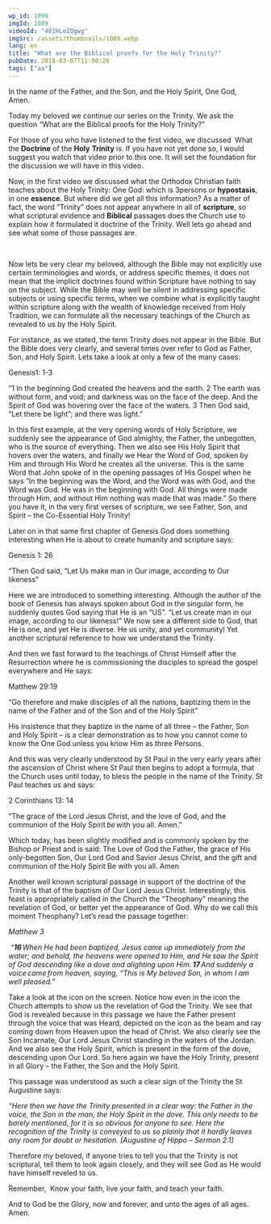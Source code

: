 ```yaml
---
wp_id: 1099
imgId: 1089
videoId: "481HLeZQgwg"
imgSrc: /assets/thumbnails/1089.webp
lang: en
title: "What are the Biblical proofs for the Holy Trinity?"
pubDate: 2018-03-07T11:08:26
tags: ["aa"]
---
```


<!-- page: 6 -->

<p>In the name of the Father, and the Son, and the Holy Spirit, One God, Amen. <span data-ccp-props="{&quot;201341983&quot;:0,&quot;335559739&quot;:160,&quot;335559740&quot;:259}"> </span></p>
<p>Today my beloved we continue our series on the Trinity. We ask the question “What are the Biblical proofs for the Holy Trinity?”<span data-ccp-props="{&quot;201341983&quot;:0,&quot;335559739&quot;:160,&quot;335559740&quot;:259}"> </span></p>
<p>For those of you who have listened to the first video, we discussed  What the <b>Doctrine</b> of the <b>Holy</b> <b>Trinity</b> is. If you have not yet done so, I would suggest you watch that video prior to this one. It will set the foundation for the discussion we will have in this video. <span data-ccp-props="{&quot;201341983&quot;:0,&quot;335559739&quot;:160,&quot;335559740&quot;:259}"> </span></p>
<p>Now, in the first video we discussed what the Orthodox Christian faith teaches about the Holy Trinity: One God: which is 3persons or <b>hypostasis</b>, in one <b>essence</b>. But where did we get all this information? As a matter of fact, the word “Trinity” does not appear anywhere in all of <b>scripture</b>, so what scriptural evidence and <b>Biblical</b> passages does the Church use to explain how it formulated it doctrine of the Trinity. Well lets go ahead and see what some of those passages are. <span data-ccp-props="{&quot;201341983&quot;:0,&quot;335559739&quot;:160,&quot;335559740&quot;:259}"> </span></p>
<p><span data-ccp-props="{&quot;201341983&quot;:0,&quot;335559739&quot;:160,&quot;335559740&quot;:259}"> </span><span data-ccp-props="{&quot;201341983&quot;:0,&quot;335559739&quot;:160,&quot;335559740&quot;:259}"> </span></p>
<p>Now lets be very clear my beloved, although the Bible may not explicitly use certain terminologies and words, or address specific themes, it does not mean that the implicit doctrines found within Scripture have nothing to say on the subject. While the Bible may well be silent in addressing specific subjects or using specific terms, when we combine what is explicitly taught within scripture along with the wealth of knowledge received from Holy Tradition, we can formulate all the necessary teachings of the Church as revealed to us by the Holy Spirit. <span data-ccp-props="{&quot;201341983&quot;:0,&quot;335559739&quot;:160,&quot;335559740&quot;:259}"> </span></p>
<p>For instance, as we stated, the term Trinity does not appear in the Bible. But the Bible does very clearly, and several times over refer to God as Father, Son, and Holy Spirit. Lets take a look at only a few of the many cases: <span data-ccp-props="{&quot;201341983&quot;:0,&quot;335559739&quot;:160,&quot;335559740&quot;:259}"> </span></p>
<p>Genesis1: 1-3<span data-ccp-props="{&quot;201341983&quot;:0,&quot;335559739&quot;:160,&quot;335559740&quot;:259}"> </span></p>
<p>“1 In the beginning God created the heavens and the earth. 2 The earth was without form, and void; and darkness was on the face of the deep. And the Spirit of God was hovering over the face of the waters. 3 Then God said, “Let there be light”; and there was light.”<span data-ccp-props="{&quot;201341983&quot;:0,&quot;335559739&quot;:160,&quot;335559740&quot;:259}"> </span></p>
<p>In this first example, at the very opening words of Holy Scripture, we suddenly see the appearance of God almighty, the Father, the unbegotten, who is the source of everything. Then we also see His Holy Spirit that hovers over the waters, and finally we Hear the Word of God, spoken by Him and through His Word he creates all the universe. This is the same Word that John spoke of in the opening passages of His Gospel when he says “In the beginning was the Word, and the Word was with God, and the Word was God. He was in the beginning with God. All things were made through Him, and without Him nothing was made that was made.” So there you have it, in the very first verses of scripture, we see Father, Son, and Spirit – the Co-Essential Holy Trinity! <span data-ccp-props="{&quot;201341983&quot;:0,&quot;335559739&quot;:160,&quot;335559740&quot;:259}"> </span></p>
<p>Later on in that same first chapter of Genesis God does something interesting when He is about to create humanity and scripture says: <span data-ccp-props="{&quot;201341983&quot;:0,&quot;335559739&quot;:160,&quot;335559740&quot;:259}"> </span></p>
<p>Genesis 1: 26 <span data-ccp-props="{&quot;201341983&quot;:0,&quot;335559739&quot;:160,&quot;335559740&quot;:259}"> </span></p>
<p>“Then God said, “Let Us make man in Our image, according to Our likeness”<span data-ccp-props="{&quot;201341983&quot;:0,&quot;335559739&quot;:160,&quot;335559740&quot;:259}"> </span></p>
<p>Here we are introduced to something interesting. Although the author of the book of Genesis has always spoken about God in the singular form, he suddenly quotes God saying that He is an “US”. “Let us create man in our image, according to our likeness!” We now see a different side to God, that He is one, and yet He is diverse. He us unity, and yet community! Yet another scriptural reference to how we understand the Trinity. <span data-ccp-props="{&quot;201341983&quot;:0,&quot;335559739&quot;:160,&quot;335559740&quot;:259}"> </span></p>
<p>And then we fast forward to the teachings of Christ Himself after the Resurrection where he is commissioning the disciples to spread the gospel everywhere and He says: <span data-ccp-props="{&quot;201341983&quot;:0,&quot;335559739&quot;:160,&quot;335559740&quot;:259}"> </span></p>
<p>Matthew 29:19 <span data-ccp-props="{&quot;201341983&quot;:0,&quot;335559739&quot;:160,&quot;335559740&quot;:259}"> </span></p>
<p>“Go therefore and make disciples of all the nations, baptizing them in the name of the Father and of the Son and of the Holy Spirit”<span data-ccp-props="{&quot;201341983&quot;:0,&quot;335559739&quot;:160,&quot;335559740&quot;:259}"> </span></p>
<p>His insistence that they baptize in the name of all three – the Father, Son and Holy Spirit &#8211; is a clear demonstration as to how you cannot come to know the One God unless you know Him as three Persons.<span data-ccp-props="{&quot;201341983&quot;:0,&quot;335559739&quot;:160,&quot;335559740&quot;:259}"> </span></p>
<p>And this was very clearly understood by St Paul in the very early years after the ascension of Christ where St Paul then begins to adopt a formula, that the Church uses until today, to bless the people in the name of the Trinity. St Paul teaches us and says: <span data-ccp-props="{&quot;201341983&quot;:0,&quot;335559739&quot;:160,&quot;335559740&quot;:259}"> </span></p>
<p>2 Corinthians 13: 14 <span data-ccp-props="{&quot;201341983&quot;:0,&quot;335559739&quot;:160,&quot;335559740&quot;:259}"> </span></p>
<p>“The grace of the Lord Jesus Christ, and the love of God, and the communion of the Holy Spirit <i>be</i> with you all. Amen.”<span data-ccp-props="{&quot;201341983&quot;:0,&quot;335559739&quot;:160,&quot;335559740&quot;:259}"> </span></p>
<p>Which today, has been slightly modified and is commonly spoken by the Bishop or Priest and is said: The Love of God the Father, the grace of His only-begotten Son, Our Lord God and Savior Jesus Christ, and the gift and communion of the Holy Spirit Be with you all. Amen<span data-ccp-props="{&quot;201341983&quot;:0,&quot;335559739&quot;:160,&quot;335559740&quot;:259}"> </span></p>
<p>Another well known scriptural passage in support of the doctrine of the Trinity is that of the baptism of Our Lord Jesus Christ. Interestingly, this feast is appropriately called in the Church the “Theophany” meaning the revelation of God, or better yet the appearance of God. Why do we call this moment Theophany? Let’s read the passage together: <span data-ccp-props="{&quot;201341983&quot;:0,&quot;335559739&quot;:160,&quot;335559740&quot;:259}"> </span></p>
<p><i>Matthew 3</i><span data-ccp-props="{&quot;201341983&quot;:0,&quot;335559739&quot;:160,&quot;335559740&quot;:259}"> </span></p>
<p><i> </i><i>“</i><b><i><span data-fontsize="12">16 </span></i></b><i>When He had been baptized, Jesus came up immediately from the water; and behold, the heavens were opened to Him, and He saw the Spirit of God descending like a dove and alighting upon Him. </i><b><i><span data-fontsize="12">17 </span></i></b><i>And suddenly a voice </i><i>came</i><i> from heaven, saying, “This is My beloved Son, in whom I am well pleased.”</i><span data-ccp-props="{&quot;201341983&quot;:0,&quot;335559739&quot;:160,&quot;335559740&quot;:259}"> </span></p>
<p>Take a look at the icon on the screen. Notice how even in the icon the Church attempts to show us the revelation of God the Trinity. We see that God is revealed because in this passage we have the Father present through the voice that was Heard, depicted on the icon as the beam and ray coming down from Heaven upon the head of Christ. We also clearly see the Son Incarnate, Our Lord Jesus Christ standing in the waters of the Jordan. And we also see the Holy Spirit, which is present in the form of the dove, descending upon Our Lord. So here again we have the Holy Trinity, present in all Glory – the Father, the Son and the Holy Spirit. <span data-ccp-props="{&quot;201341983&quot;:0,&quot;335559739&quot;:160,&quot;335559740&quot;:259}"> </span></p>
<p>This passage was understood as such a clear sign of the Trinity the St Augustine says: <span data-ccp-props="{&quot;201341983&quot;:0,&quot;335559739&quot;:160,&quot;335559740&quot;:259}"> </span></p>
<p><i>“Here then we have the Trinity presented in a clear way: the Father in the voice, the Son in the man, the Holy Spirit in the dove. This only needs to be barely mentioned, for it is so obvious for anyone to see. Here the recognition of the Trinity is conveyed to us so plainly that it hardly leaves any room for doubt or hesitation. [Augustine of Hippo – Sermon 2.1] </i><span data-ccp-props="{&quot;201341983&quot;:0,&quot;335559739&quot;:160,&quot;335559740&quot;:259}"> </span></p>
<p>Therefore my beloved, if anyone tries to tell you that the Trinity is not scriptural, tell them to look again closely, and they will see God as He would have himself reveled to us. <span data-ccp-props="{&quot;201341983&quot;:0,&quot;335559739&quot;:160,&quot;335559740&quot;:259}"> </span></p>
<p>Remember,  Know your faith, live your faith, and teach your faith. <span data-ccp-props="{&quot;201341983&quot;:0,&quot;335559739&quot;:160,&quot;335559740&quot;:259}"> </span></p>
<p>And to God be the Glory, now and forever, and unto the ages of all ages. Amen. <span data-ccp-props="{&quot;201341983&quot;:0,&quot;335559739&quot;:160,&quot;335559740&quot;:259}"> </span></p>
